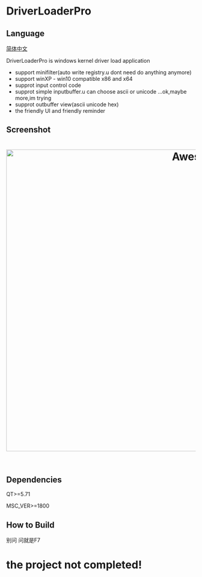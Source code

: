 # DriverLoaderPro

## Language

[简体中文](README-zh.md)

DriverLoaderPro is windows kernel driver load application


- support minifilter(auto write registry.u dont need do anything anymore)
- support winXP - win10 compatible x86 and x64
- supprot input control code
- supprot simple inputbuffer.u can choose ascii or unicode ...ok,maybe more,im trying
- supprot outbuffer view(ascii unicode hex)
- the friendly UI and friendly reminder

## Screenshot

<h1 align="center">
	<img width="1000" height="800"  src="gif.gif" alt="Awesome">
	<br>
	<br>
</h1>

## Dependencies

QT>=5.71

MSC_VER>=1800

## How to Build

别问 问就是F7

# the project not completed!
